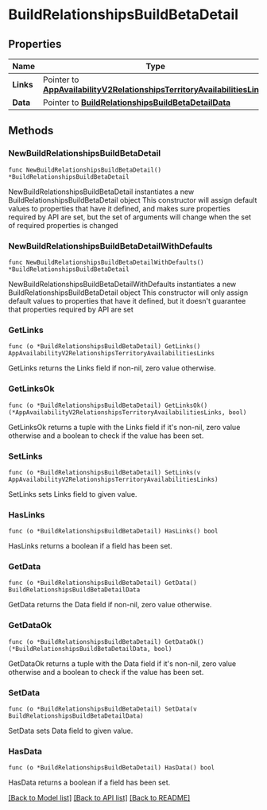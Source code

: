 # BuildRelationshipsBuildBetaDetail

## Properties

Name | Type | Description | Notes
------------ | ------------- | ------------- | -------------
**Links** | Pointer to [**AppAvailabilityV2RelationshipsTerritoryAvailabilitiesLinks**](AppAvailabilityV2RelationshipsTerritoryAvailabilitiesLinks.md) |  | [optional] 
**Data** | Pointer to [**BuildRelationshipsBuildBetaDetailData**](BuildRelationshipsBuildBetaDetailData.md) |  | [optional] 

## Methods

### NewBuildRelationshipsBuildBetaDetail

`func NewBuildRelationshipsBuildBetaDetail() *BuildRelationshipsBuildBetaDetail`

NewBuildRelationshipsBuildBetaDetail instantiates a new BuildRelationshipsBuildBetaDetail object
This constructor will assign default values to properties that have it defined,
and makes sure properties required by API are set, but the set of arguments
will change when the set of required properties is changed

### NewBuildRelationshipsBuildBetaDetailWithDefaults

`func NewBuildRelationshipsBuildBetaDetailWithDefaults() *BuildRelationshipsBuildBetaDetail`

NewBuildRelationshipsBuildBetaDetailWithDefaults instantiates a new BuildRelationshipsBuildBetaDetail object
This constructor will only assign default values to properties that have it defined,
but it doesn't guarantee that properties required by API are set

### GetLinks

`func (o *BuildRelationshipsBuildBetaDetail) GetLinks() AppAvailabilityV2RelationshipsTerritoryAvailabilitiesLinks`

GetLinks returns the Links field if non-nil, zero value otherwise.

### GetLinksOk

`func (o *BuildRelationshipsBuildBetaDetail) GetLinksOk() (*AppAvailabilityV2RelationshipsTerritoryAvailabilitiesLinks, bool)`

GetLinksOk returns a tuple with the Links field if it's non-nil, zero value otherwise
and a boolean to check if the value has been set.

### SetLinks

`func (o *BuildRelationshipsBuildBetaDetail) SetLinks(v AppAvailabilityV2RelationshipsTerritoryAvailabilitiesLinks)`

SetLinks sets Links field to given value.

### HasLinks

`func (o *BuildRelationshipsBuildBetaDetail) HasLinks() bool`

HasLinks returns a boolean if a field has been set.

### GetData

`func (o *BuildRelationshipsBuildBetaDetail) GetData() BuildRelationshipsBuildBetaDetailData`

GetData returns the Data field if non-nil, zero value otherwise.

### GetDataOk

`func (o *BuildRelationshipsBuildBetaDetail) GetDataOk() (*BuildRelationshipsBuildBetaDetailData, bool)`

GetDataOk returns a tuple with the Data field if it's non-nil, zero value otherwise
and a boolean to check if the value has been set.

### SetData

`func (o *BuildRelationshipsBuildBetaDetail) SetData(v BuildRelationshipsBuildBetaDetailData)`

SetData sets Data field to given value.

### HasData

`func (o *BuildRelationshipsBuildBetaDetail) HasData() bool`

HasData returns a boolean if a field has been set.


[[Back to Model list]](../README.md#documentation-for-models) [[Back to API list]](../README.md#documentation-for-api-endpoints) [[Back to README]](../README.md)


